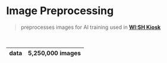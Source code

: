 # Image Preprocessing

> preprocesses images for AI training used in **[WI:SH Kiosk](https://github.com/Team-ToyoTech/WISH-Kiosk)**

<br>

| data | 5,250,000 images |
| :--: | :--------------: |
